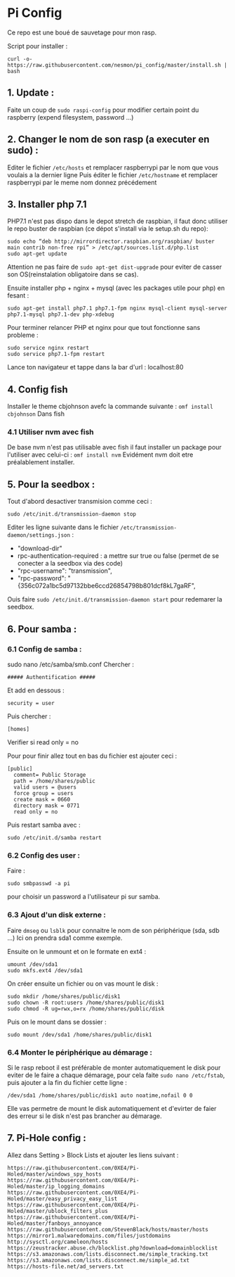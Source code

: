 # Pi Config
Ce repo est une boué de sauvetage pour mon rasp.

Script pour installer :
```
curl -o- https://raw.githubusercontent.com/nesmon/pi_config/master/install.sh | bash
```

## 1. Update :
Faite un coup de `sudo raspi-config` pour modifier certain point du raspberry (expend filesystem, password ...)

## 2. Changer le nom de son rasp (a executer en sudo) :
Editer le fichier `/etc/hosts` et remplacer raspberrypi par le nom que vous voulais a la dernier ligne
Puis éditer le fichier `/etc/hostname` et remplacer raspberrypi par le meme nom donnez précédement

## 3. Installer php 7.1
PHP7.1 n'est pas dispo dans le depot stretch de raspbian, il faut donc utiliser le repo buster de raspbian (ce dépot s'install via le setup.sh du repo):
```
sudo echo “deb http://mirrordirector.raspbian.org/raspbian/ buster main contrib non-free rpi” > /etc/apt/sources.list.d/php.list
sudo apt-get update
```
Attention ne pas faire de `sudo apt-get dist-upgrade` pour eviter de casser son OS(reinstalation obligatoire dans se cas).

Ensuite installer php + nginx + mysql (avec les packages utile pour php) en fesant :
```
sudo apt-get install php7.1 php7.1-fpm nginx mysql-client mysql-server php7.1-mysql php7.1-dev php-xdebug  
```

Pour terminer relancer PHP et nginx pour que tout fonctionne sans probleme :
```
sudo service nginx restart
sudo service php7.1-fpm restart
```

Lance ton navigateur et tappe dans la bar d'url :
localhost:80

## 4. Config fish
Installer le theme cbjohnson avefc la commande suivante :
```omf install cbjohnson```
Dans fish

### 4.1 Utiliser nvm avec fish
De base nvm n'est pas utilisable avec fish il faut installer un package pour l'utiliser avec celui-ci :
```omf install nvm```
Evidément nvm doit etre préalablement installer.

## 5. Pour la seedbox : 
Tout d'abord desactiver transmision comme ceci :
```
sudo /etc/init.d/transmission-daemon stop
```

Editer les ligne suivante dans le fichier `/etc/transmission-daemon/settings.json` :
- "download-dir"
- rpc-authentication-required : a mettre sur true ou false (permet de se conecter a la seedbox via des code)
- "rpc-username": "transmission",
- "rpc-password": "{356c072a1bc5d97132bbe6ccd26854798b801dcf8kL7gaRF",

Ouis faire `sudo /etc/init.d/transmission-daemon start` pour redemarer la seedbox.

## 6. Pour samba :
### 6.1 Config de samba :
sudo nano /etc/samba/smb.conf
Chercher :
```
##### Authentification #####
```
Et add en dessous :
```
security = user
```
Puis chercher : 
```
[homes]
```
Verifier si read only = no

Pour pour finir allez tout en bas du fichier est ajouter ceci : 
```
[public]
  comment= Public Storage
  path = /home/shares/public
  valid users = @users
  force group = users
  create mask = 0660
  directory mask = 0771
  read only = no
```

Puis restart samba avec : 
```
sudo /etc/init.d/samba restart
```
### 6.2 Config des user :
Faire : 
```
sudo smbpasswd -a pi
```
pour choisir un password a l'utilisateur pi sur samba.


### 6.3 Ajout d'un disk externe :
Faire `dmseg` ou `lsblk` pour connaitre le nom de son périphérique (sda, sdb ...)
Ici on prendra sda1 comme exemple.

Ensuite on le unmount et on le formate en ext4 :
```
umount /dev/sda1
sudo mkfs.ext4 /dev/sda1
```

On créer ensuite un fichier ou on vas mount le disk :
```
sudo mkdir /home/shares/public/disk1
sudo chown -R root:users /home/shares/public/disk1
sudo chmod -R ug=rwx,o=rx /home/shares/public/disk
```

Puis on le mount dans se dossier :
```
sudo mount /dev/sda1 /home/shares/public/disk1
```

### 6.4 Monter le périphérique au démarage :
Si le rasp reboot il est préférable de monter automatiquement le disk pour eviter de le faire a chaque démarage, pour cela faite `sudo nano /etc/fstab`, puis ajouter a la fin du fichier cette ligne : 
```
/dev/sda1 /home/shares/public/disk1 auto noatime,nofail 0 0
```
Elle vas permetre de mount le disk automatiquement et d'evirter de faier des erreur si le disk n'est pas brancher au démarage.

## 7. Pi-Hole config :
Allez dans Setting > Block Lists et ajouter les liens suivant : 
```
https://raw.githubusercontent.com/0XE4/Pi-Holed/master/windows_spy_hosts
https://raw.githubusercontent.com/0XE4/Pi-Holed/master/ip_logging_domains
https://raw.githubusercontent.com/0XE4/Pi-Holed/master/easy_privacy_easy_list
https://raw.githubusercontent.com/0XE4/Pi-Holed/master/ublock_filters_plus
https://raw.githubusercontent.com/0XE4/Pi-Holed/master/fanboys_annoyance
https://raw.githubusercontent.com/StevenBlack/hosts/master/hosts
https://mirror1.malwaredomains.com/files/justdomains
http://sysctl.org/cameleon/hosts
https://zeustracker.abuse.ch/blocklist.php?download=domainblocklist
https://s3.amazonaws.com/lists.disconnect.me/simple_tracking.txt
https://s3.amazonaws.com/lists.disconnect.me/simple_ad.txt
https://hosts-file.net/ad_servers.txt
```







